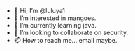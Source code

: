 - 👋 Hi, I’m @luluya1
- 👀 I’m interested in mangoes.
- 🌱 I’m currently learning java.
- 💞️ I’m looking to collaborate on security.
- 📫 How to reach me... email maybe.

<!---
luluya1/luluya1 is a ✨ special ✨ repository because its `README.md` (this file) appears on your GitHub profile.
You can click the Preview link to take a look at your changes.
--->
